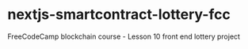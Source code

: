 # nextjs-smartcontract-lottery-fcc
 FreeCodeCamp blockchain course - Lesson 10 front end lottery project
